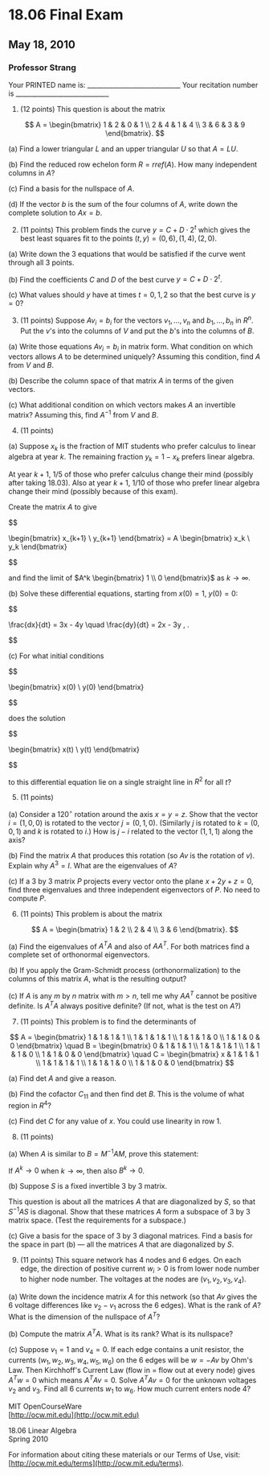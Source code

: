 # 18.06 Final Exam
## May 18, 2010
### Professor Strang

Your PRINTED name is: _____________________________
Your recitation number is _____________________________

1. (12 points) This question is about the matrix


$$
 A = \begin{bmatrix} 1 & 2 & 0 & 1 \\ 2 & 4 & 1 & 4 \\ 3 & 6 & 3 & 9 \end{bmatrix}. 
$$


(a) Find a lower triangular $L$ and an upper triangular $U$ so that $A = LU$.

(b) Find the reduced row echelon form $R = rref(A)$. How many independent columns in $A$?

(c) Find a basis for the nullspace of $A$.

(d) If the vector $b$ is the sum of the four columns of $A$, write down the complete solution to $Ax = b$.

2. (11 points) This problem finds the curve $y = C + D \cdot 2^t$ which gives the best least squares fit to the points $(t, y) = (0, 6), (1, 4), (2, 0)$.

(a) Write down the 3 equations that would be satisfied if the curve went through all 3 points.

(b) Find the coefficients $C$ and $D$ of the best curve $y = C + D \cdot 2^t$.

(c) What values should $y$ have at times $t = 0, 1, 2$ so that the best curve is $y = 0$?

3. (11 points) Suppose $Av_i = b_i$ for the vectors $v_1, \ldots, v_n$ and $b_1, \ldots, b_n$ in $R^n$. Put the $v$'s into the columns of $V$ and put the $b$'s into the columns of $B$.

(a) Write those equations $Av_i = b_i$ in matrix form. What condition on which vectors allows $A$ to be determined uniquely? Assuming this condition, find $A$ from $V$ and $B$.

(b) Describe the column space of that matrix $A$ in terms of the given vectors.

(c) What additional condition on which vectors makes $A$ an invertible matrix? Assuming this, find $A^{-1}$ from $V$ and $B$.

4. (11 points)

(a) Suppose $x_k$ is the fraction of MIT students who prefer calculus to linear algebra at year $k$. The remaining fraction $y_k = 1 - x_k$ prefers linear algebra.

At year $k + 1$, 1/5 of those who prefer calculus change their mind (possibly after taking 18.03). Also at year $k + 1$, 1/10 of those who prefer linear algebra change their mind (possibly because of this exam).

Create the matrix $A$ to give

$$

\begin{bmatrix}
x_{k+1} \\
y_{k+1}
\end{bmatrix}
= A
\begin{bmatrix}
x_k \\
y_k
\end{bmatrix}

$$

and find the limit of $A^k
\begin{bmatrix}
1 \\
0
\end{bmatrix}$ as $k \to \infty$.

(b) Solve these differential equations, starting from $x(0) = 1$, $y(0) = 0$:

$$

\frac{dx}{dt} = 3x - 4y \quad \frac{dy}{dt} = 2x - 3y \, .

$$


(c) For what initial conditions

$$

\begin{bmatrix}
x(0) \\
y(0)
\end{bmatrix}

$$

does the solution

$$

\begin{bmatrix}
x(t) \\
y(t)
\end{bmatrix}

$$

to this differential equation lie on a single straight line in $R^2$ for all $t$?

5. (11 points)

(a) Consider a $120^\circ$ rotation around the axis $x = y = z$. Show that the vector $i = (1, 0, 0)$ is rotated to the vector $j = (0, 1, 0)$. (Similarly $j$ is rotated to $k = (0, 0, 1)$ and $k$ is rotated to $i$.) How is $j - i$ related to the vector $(1, 1, 1)$ along the axis?

(b) Find the matrix $A$ that produces this rotation (so $Av$ is the rotation of $v$). Explain why $A^3 = I$. What are the eigenvalues of $A$?

(c) If a 3 by 3 matrix $P$ projects every vector onto the plane $x + 2y + z = 0$, find three eigenvalues and three independent eigenvectors of $P$. No need to compute $P$.

6. (11 points) This problem is about the matrix


$$
 A = \begin{bmatrix} 1 & 2 \\ 2 & 4 \\ 3 & 6 \end{bmatrix}. 
$$


(a) Find the eigenvalues of $A^T A$ and also of $A A^T$. For both matrices find a complete set of orthonormal eigenvectors.

(b) If you apply the Gram-Schmidt process (orthonormalization) to the columns of this matrix $A$, what is the resulting output?

(c) If $A$ is any $m$ by $n$ matrix with $m > n$, tell me why $A A^T$ cannot be positive definite. Is $A^T A$ always positive definite? (If not, what is the test on $A$?)

7. (11 points) This problem is to find the determinants of


$$
 A = \begin{bmatrix} 1 & 1 & 1 & 1 \\ 1 & 1 & 1 & 1 \\ 1 & 1 & 1 & 0 \\ 1 & 1 & 0 & 0 \end{bmatrix} \quad B = \begin{bmatrix} 0 & 1 & 1 & 1 \\ 1 & 1 & 1 & 1 \\ 1 & 1 & 1 & 0 \\ 1 & 1 & 0 & 0 \end{bmatrix} \quad C = \begin{bmatrix} x & 1 & 1 & 1 \\ 1 & 1 & 1 & 1 \\ 1 & 1 & 1 & 0 \\ 1 & 1 & 0 & 0 \end{bmatrix} 
$$


(a) Find det $A$ and give a reason.

(b) Find the cofactor $C_{11}$ and then find det $B$. This is the volume of what region in $R^4$?

(c) Find det $C$ for any value of $x$. You could use linearity in row 1.

8. (11 points)

(a) When $A$ is similar to $B = M^{-1}AM$, prove this statement:

If $A^k \to 0$ when $k \to \infty$, then also $B^k \to 0$.

(b) Suppose $S$ is a fixed invertible 3 by 3 matrix.

This question is about all the matrices $A$ that are diagonalized by $S$, so that $S^{-1}AS$ is diagonal. Show that these matrices $A$ form a subspace of 3 by 3 matrix space. (Test the requirements for a subspace.)

(c) Give a basis for the space of 3 by 3 diagonal matrices. Find a basis for the space in part (b) — all the matrices $A$ that are diagonalized by $S$.

9. (11 points) This square network has 4 nodes and 6 edges. On each edge, the direction of positive current $w_i > 0$ is from lower node number to higher node number. The voltages at the nodes are $(v_1, v_2, v_3, v_4)$.

(a) Write down the incidence matrix $A$ for this network (so that $Av$ gives the 6 voltage differences like $v_2 - v_1$ across the 6 edges). What is the rank of $A$? What is the dimension of the nullspace of $A^T$?

(b) Compute the matrix $A^T A$. What is its rank? What is its nullspace?

(c) Suppose $v_1 = 1$ and $v_4 = 0$. If each edge contains a unit resistor, the currents $(w_1, w_2, w_3, w_4, w_5, w_6)$ on the 6 edges will be $w = -Av$ by Ohm's Law. Then Kirchhoff's Current Law (flow in = flow out at every node) gives $A^T w = 0$ which means $A^T A v = 0$. Solve $A^T A v = 0$ for the unknown voltages $v_2$ and $v_3$. Find all 6 currents $w_1$ to $w_6$. How much current enters node 4?

MIT OpenCourseWare  
[http://ocw.mit.edu](http://ocw.mit.edu)

18.06 Linear Algebra  
Spring 2010

For information about citing these materials or our Terms of Use, visit: [http://ocw.mit.edu/terms](http://ocw.mit.edu/terms).

